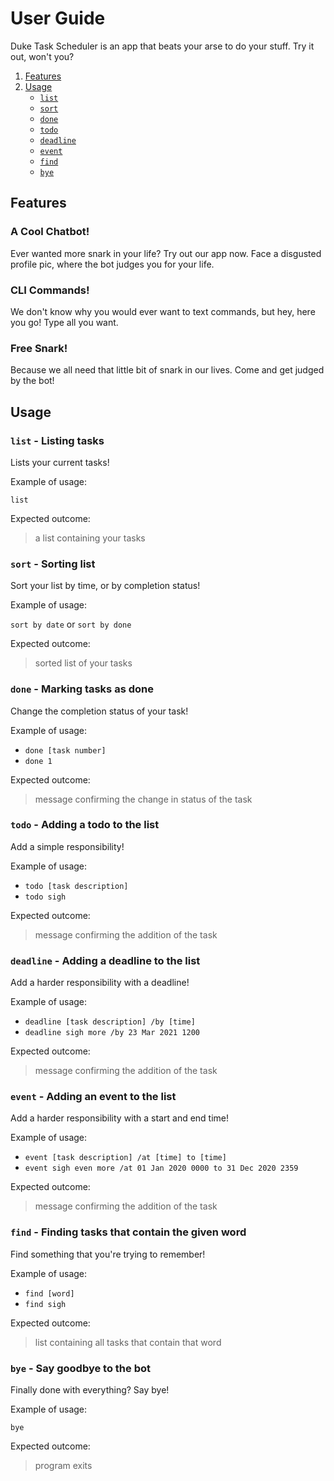# User Guide
Duke Task Scheduler is an app that beats your arse to do your stuff. Try it out, won't you?

1. [Features](#Features)
2. [Usage](#Usage)
    * [`list`](#`list`)
    * [`sort`](#`sort`)
    * [`done`](#`done`)
    * [`todo`](#`todo`)
    * [`deadline`](#`deadline`)
    * [`event`](#`event`)
    * [`find`](#`find`)
    * [`bye`](#`bye`)

## Features 

### A Cool Chatbot!
Ever wanted more snark in your life? Try out our app now. Face a disgusted profile pic, where 
the bot judges you for your life.

### CLI Commands!
We don't know why you would ever want to text commands, but hey, here you go! Type all you want.

### Free Snark!
Because we all need that little bit of snark in our lives. Come and get judged by the bot!

## Usage

### `list` - Listing tasks

Lists your current tasks!

Example of usage: 

`list`

Expected outcome:

> a list containing your tasks

### `sort` - Sorting list

Sort your list by time, or by completion status!

Example of usage: 

`sort by date` or `sort by done`

Expected outcome:

> sorted list of your tasks

### `done` - Marking tasks as done

Change the completion status of your task!

Example of usage: 

* `done [task number]`
* `done 1`

Expected outcome:

> message confirming the change in status of the task

### `todo` - Adding a todo to the list

Add a simple responsibility!

Example of usage: 

* `todo [task description]`
* `todo sigh`

Expected outcome:

> message confirming the addition of the task

### `deadline` - Adding a deadline to the list

Add a harder responsibility with a deadline!

Example of usage: 

* `deadline [task description] /by [time]`
* `deadline sigh more /by 23 Mar 2021 1200`

Expected outcome:

> message confirming the addition of the task

### `event` - Adding an event to the list

Add a harder responsibility with a start and end time!

Example of usage: 

* `event [task description] /at [time] to [time]`
* `event sigh even more /at 01 Jan 2020 0000 to 31 Dec 2020 2359`

Expected outcome:

> message confirming the addition of the task

### `find` - Finding tasks that contain the given word

Find something that you're trying to remember!

Example of usage: 

* `find [word]`
* `find sigh`

Expected outcome:

> list containing all tasks that contain that word

### `bye` - Say goodbye to the bot

Finally done with everything? Say bye!

Example of usage: 

`bye`

Expected outcome:

> program exits


